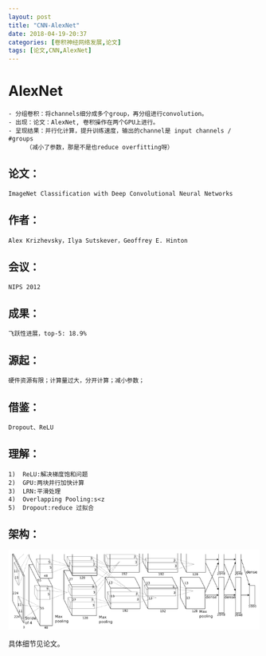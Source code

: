 ```yaml
---
layout: post
title: "CNN-AlexNet"
date: 2018-04-19-20:37
categories: [卷积神经网络发展,论文]
tags: [论文,CNN,AlexNet]
---
```

# AlexNet

    - 分组卷积：将channels细分成多个group，再分组进行convolution。
    - 出现：论文：AlexNet, 卷积操作在两个GPU上进行。
    - 呈现结果：并行化计算，提升训练速度，输出的channel是 input channels / #groups
         （减小了参数，那是不是也reduce overfitting呀）
         
## 论文：

    ImageNet Classification with Deep Convolutional Neural Networks
    
## 作者：

    Alex Krizhevsky，Ilya Sutskever，Geoffrey E. Hinton
    
## 会议：

    NIPS 2012
    
## 成果：

    飞跃性进展，top-5: 18.9%
    
## 源起：

    硬件资源有限；计算量过大，分开计算；减小参数；
    
## 借鉴：

    Dropout、ReLU
    
## 理解：

    1)	ReLU:解决梯度饱和问题
    2)	GPU:两块并行加快计算
    3)	LRN:平滑处理
    4)	Overlapping Pooling:s<z
    5)	Dropout:reduce 过拟合
    
## 架构：

![AlexNet.png](https://github.com/mulanshine/mulanshine/raw/master/assets/pictures/AlexNet.png )
 
 具体细节见论文。
 
